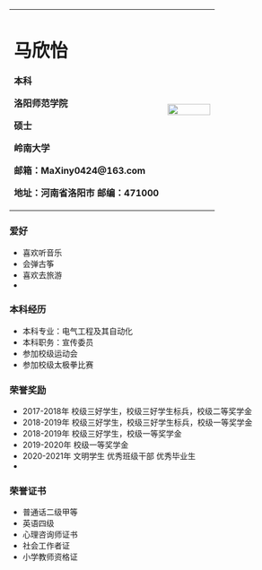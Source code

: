 <table border="0">
  <tr>
    <td width="75%">
      <h1>马欣怡</h1>
      <p><b>本科</b></p >
      <p><b>洛阳师范学院</b></p >
      <p><b>硕士</b></p >
      <p><b>岭南大学</b></p >
      <p><b>邮箱：MaXiny0424@163.com</b></p >
      <p><b>地址：河南省洛阳市
邮编：471000</b></p >
    </td>
    <td width="25%">
    <img src="/1.jpg'
.jpg" width="100%">     
    </td>
  </tr>
</table>


### 爱好
- 喜欢听音乐
- 会弹古筝
- 喜欢去旅游
- 
  
### 本科经历
- 本科专业：电气工程及其自动化
- 本科职务：宣传委员
- 参加校级运动会
- 参加校级太极拳比赛

### 荣誉奖励
- 2017-2018年 校级三好学生，校级三好学生标兵，校级二等奖学金
- 2018-2019年 校级三好学生，校级三好学生标兵，校级一等奖学金
- 2018-2019年 校级三好学生，校级一等奖学金
- 2019-2020年 校级一等奖学金
- 2020-2021年 文明学生 优秀班级干部 优秀毕业生
- 

### 荣誉证书
- 普通话二级甲等
- 英语四级
- 心理咨询师证书
- 社会工作者证
- 小学教师资格证




